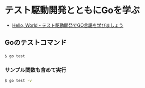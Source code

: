 # テスト駆動開発とともにGoを学ぶ

- [Hello, World - テスト駆動開発でGO言語を学びましょう](https://andmorefine.gitbook.io/learn-go-with-tests/go-fundamentals/hello-world)

## Goのテストコマンド

### 
```bash
$ go test
```

### サンプル関数も含めて実行
```bash
$ go test -v
```
